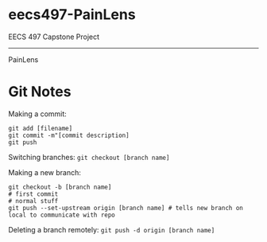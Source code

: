 # eecs497-PainLens


EECS 497 Capstone Project
_________________________

PainLens

# Git Notes
Making a commit: 
```
git add [filename]
git commit -m"[commit description]
git push
```

Switching branches: `git checkout [branch name]`

Making a new branch: 
```
git checkout -b [branch name]
# first commit
# normal stuff
git push --set-upstream origin [branch name] # tells new branch on local to communicate with repo
```

Deleting a branch remotely: `git push -d origin [branch name]`